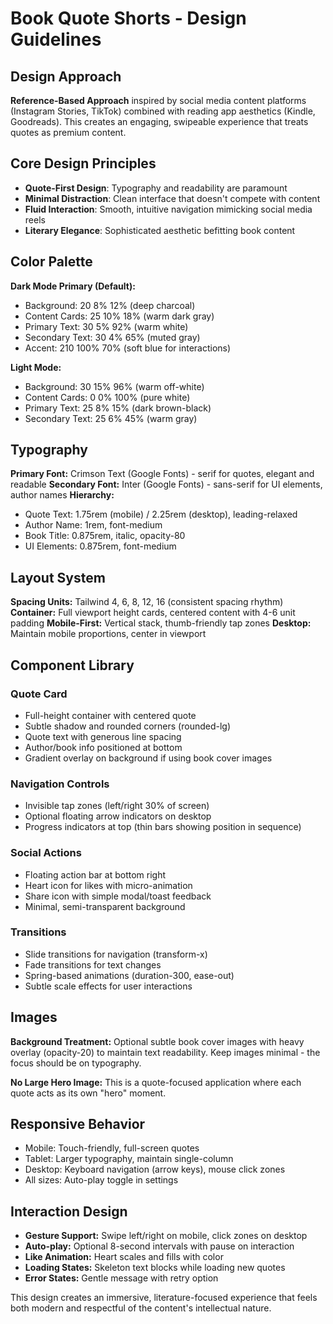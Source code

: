 # Book Quote Shorts - Design Guidelines

## Design Approach
**Reference-Based Approach** inspired by social media content platforms (Instagram Stories, TikTok) combined with reading app aesthetics (Kindle, Goodreads). This creates an engaging, swipeable experience that treats quotes as premium content.

## Core Design Principles
- **Quote-First Design**: Typography and readability are paramount
- **Minimal Distraction**: Clean interface that doesn't compete with content
- **Fluid Interaction**: Smooth, intuitive navigation mimicking social media reels
- **Literary Elegance**: Sophisticated aesthetic befitting book content

## Color Palette
**Dark Mode Primary (Default):**
- Background: 20 8% 12% (deep charcoal)
- Content Cards: 25 10% 18% (warm dark gray)
- Primary Text: 30 5% 92% (warm white)
- Secondary Text: 30 4% 65% (muted gray)
- Accent: 210 100% 70% (soft blue for interactions)

**Light Mode:**
- Background: 30 15% 96% (warm off-white)
- Content Cards: 0 0% 100% (pure white)
- Primary Text: 25 8% 15% (dark brown-black)
- Secondary Text: 25 6% 45% (warm gray)

## Typography
**Primary Font:** Crimson Text (Google Fonts) - serif for quotes, elegant and readable
**Secondary Font:** Inter (Google Fonts) - sans-serif for UI elements, author names
**Hierarchy:**
- Quote Text: 1.75rem (mobile) / 2.25rem (desktop), leading-relaxed
- Author Name: 1rem, font-medium
- Book Title: 0.875rem, italic, opacity-80
- UI Elements: 0.875rem, font-medium

## Layout System
**Spacing Units:** Tailwind 4, 6, 8, 12, 16 (consistent spacing rhythm)
**Container:** Full viewport height cards, centered content with 4-6 unit padding
**Mobile-First:** Vertical stack, thumb-friendly tap zones
**Desktop:** Maintain mobile proportions, center in viewport

## Component Library

### Quote Card
- Full-height container with centered quote
- Subtle shadow and rounded corners (rounded-lg)
- Quote text with generous line spacing
- Author/book info positioned at bottom
- Gradient overlay on background if using book cover images

### Navigation Controls
- Invisible tap zones (left/right 30% of screen)
- Optional floating arrow indicators on desktop
- Progress indicators at top (thin bars showing position in sequence)

### Social Actions
- Floating action bar at bottom right
- Heart icon for likes with micro-animation
- Share icon with simple modal/toast feedback
- Minimal, semi-transparent background

### Transitions
- Slide transitions for navigation (transform-x)
- Fade transitions for text changes
- Spring-based animations (duration-300, ease-out)
- Subtle scale effects for user interactions

## Images
**Background Treatment:** Optional subtle book cover images with heavy overlay (opacity-20) to maintain text readability. Keep images minimal - the focus should be on typography.

**No Large Hero Image:** This is a quote-focused application where each quote acts as its own "hero" moment.

## Responsive Behavior
- Mobile: Touch-friendly, full-screen quotes
- Tablet: Larger typography, maintain single-column
- Desktop: Keyboard navigation (arrow keys), mouse click zones
- All sizes: Auto-play toggle in settings

## Interaction Design
- **Gesture Support:** Swipe left/right on mobile, click zones on desktop
- **Auto-play:** Optional 8-second intervals with pause on interaction
- **Like Animation:** Heart scales and fills with color
- **Loading States:** Skeleton text blocks while loading new quotes
- **Error States:** Gentle message with retry option

This design creates an immersive, literature-focused experience that feels both modern and respectful of the content's intellectual nature.